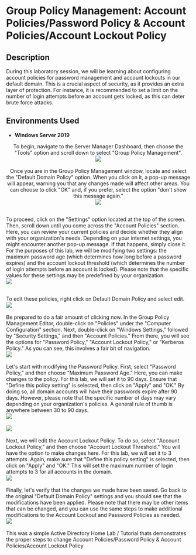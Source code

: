 <h1>Group Policy Management: Account Policies/Password Policy & Account Policies/Account Lockout Policy</h1>



<h2>Description</h2>
During this laboratory session, we will be learning about configuring account policies for password management and account lockouts in our default domain. This is a crucial aspect of security, as it provides an extra layer of protection. For instance, it is recommended to set a limit on the number of login attempts before an account gets locked, as this can deter brute force attacks.
<br />




<h2>Environments Used </h2>

- <b>Windows Server 2019</b> 


<p align="center">
To begin, navigate to the Server Manager Dashboard, then choose the "Tools" option and scroll down to select "Group Policy Management". <br/>
<img src="https://github.com/Rastallworth1/Group-Policy-Management-Account-Policies-Password-Policy-Account-policies-Account-Lockout-policy/blob/main/Screenshot%201.png"/>
<br />


<br />
Once you are in the Group Policy Management window, locate and select the "Default Domain Policy" option. When you click on it, a pop-up message will appear, warning you that any changes made will affect other areas. You can choose to click "OK" and, if you prefer, select the option "don't show this message again."<br/>
<img src="https://github.com/Rastallworth1/Group-Policy-Management-Account-Policies-Password-Policy-Account-policies-Account-Lockout-policy/blob/main/Screenshot%202.png"/>
<br />


<br /> To proceed, click on the "Settings" option located at the top of the screen. Then, scroll down until you come across the "Account Policies" section. Here, you can review your current policies and decide whether they align with your organization's needs. Depending on your internet settings, you might encounter another pop-up message. If that happens, simply close it. For the purposes of this lab, we will be modifying two settings: the maximum password age (which determines how long before a password expires) and the account lockout threshold (which determines the number of login attempts before an account is locked). Please note that the specific values for these settings may be predefined by your organization.  <br/>
<img src="https://github.com/Rastallworth1/Group-Policy-Management-Account-Policies-Password-Policy-Account-policies-Account-Lockout-policy/blob/main/Screenshot%203.png"/>
<br />


<br />
To edit these policies, right click on Default Domain Policy and select edit.  <br/>
<img src="https://github.com/Rastallworth1/Joining-a-computer-to-a-Domain/blob/main/PC%20join%204.png"/>
<br />


<br />
Be prepared to do a fair amount of clicking now. In the Group Policy Management Editor, double-click on "Policies" under the "Computer Configuration" section. Next, double-click on "Windows Settings," followed by "Security Settings," and then "Account Policies." From there, you will see the options for "Password Policy," "Account Lockout Policy," or "Kerberos Policy." As you can see, this involves a fair bit of navigation.   <br/>
<img src="https://github.com/Rastallworth1/Joining-a-computer-to-a-Domain/blob/main/join%20PC%205.png"/>
<br />



  <br />
Let's start with modifying the Password Policy. First, select "Password Policy," and then choose "Maximum Password Age." Here, you can make changes to the policy. For this lab, we will set it to 90 days. Ensure that "Define this policy setting" is selected, then click on "Apply" and "OK." By doing so, all domain accounts will have their passwords expire after 90 days. However, please note that the specific number of days may vary depending on your organization's policies. A general rule of thumb is anywhere between 30 to 90 days.  <br/>
<img src="https://github.com/Rastallworth1/Joining-a-computer-to-a-Domain/blob/main/Join%20PC%206.png"/>
<br />
<br />
<img src="https://github.com/Rastallworth1/Joining-a-computer-to-a-Domain/blob/main/join%20pc%207%20p3.png"/>
<br />


<br />
Next, we will edit the Account Lockout Policy. To do so, select "Account Lockout Policy," and then choose "Account Lockout Threshold." You will have the option to make changes here. For this lab, we will set it to 3 attempts. Again, make sure that "Define this policy setting" is selected, then click on "Apply" and "OK." This will set the maximum number of login attempts to 3 for all accounts in the domain.  <br/>
<img src="https://github.com/Rastallworth1/Joining-a-computer-to-a-Domain/blob/main/Join%20PC%207%20p1.png"/>
<br />



<br />
Finally, let's verify that the changes we made have been saved. Go back to the original "Default Domain Policy" settings and you should see that the modifications have been applied. Please note that there may be other items that can be changed, and you can use the same steps to make additional modifications to the Account Lockout and Password Policies as needed.  <br/>
<img src="https://github.com/Rastallworth1/Joining-a-computer-to-a-Domain/blob/main/Join%20PC%208%20pt%201.png"/>
<br />

 
  
  


<br />
This was a simple Active Directory Home Lab / Tutorial thats demonstrates the proper steps to change Account Policies/Password Policy & Account Policies/Account Lockout Policy<br/>
